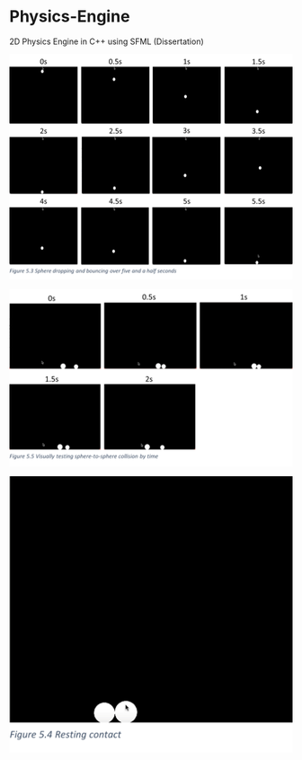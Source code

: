 # Physics-Engine
2D Physics Engine in C++ using SFML (Dissertation)



![Ball Falling due to simulated gravity](https://github.com/ElliotG98/Physics-Engine/blob/master/PhysicsEngineBallFalling.png?raw=true)

![Simple Collision Detection](https://github.com/ElliotG98/Physics-Engine/blob/master/PhysicsEngineCollisionDetection.png?raw=true)

![Resting Contact](https://github.com/ElliotG98/Physics-Engine/blob/master/PhysicsEngineRestingContact.png?raw=true)
